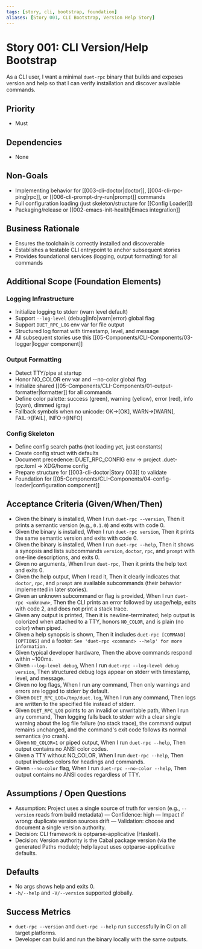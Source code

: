 ```yaml
---
tags: [story, cli, bootstrap, foundation]
aliases: [Story 001, CLI Bootstrap, Version Help Story]
---
```


# Story 001: CLI Version/Help Bootstrap

As a CLI user, I want a minimal `duet-rpc` binary that builds and exposes version and help so that I can verify installation and discover available commands.

## Priority
- Must

## Dependencies
- None

## Non-Goals
- Implementing behavior for [[003-cli-doctor|doctor]], [[004-cli-rpc-ping|rpc]], or [[006-cli-prompt-dry-run|prompt]] commands
- Full configuration loading (just skeleton/structure for [[Config Loader]])
- Packaging/release or [[002-emacs-init-health|Emacs integration]]

## Business Rationale
- Ensures the toolchain is correctly installed and discoverable
- Establishes a testable CLI entrypoint to anchor subsequent stories
- Provides foundational services (logging, output formatting) for all commands

## Additional Scope (Foundation Elements)

### Logging Infrastructure
- Initialize logging to stderr (warn level default)
- Support `--log-level` (debug|info|warn|error) global flag
- Support `DUET_RPC_LOG` env var for file output
- Structured log format with timestamp, level, and message
- All subsequent stories use this [[05-Components/CLI-Components/03-logger|logger component]]

### Output Formatting
- Detect TTY/pipe at startup
- Honor NO_COLOR env var and --no-color global flag
- Initialize shared [[05-Components/CLI-Components/01-output-formatter|formatter]] for all commands
- Define color palette: success (green), warning (yellow), error (red), info (cyan), dimmed (gray)
- Fallback symbols when no unicode: OK→[OK], WARN→[WARN], FAIL→[FAIL], INFO→[INFO]

### Config Skeleton
- Define config search paths (not loading yet, just constants)
- Create config struct with defaults
- Document precedence: DUET_RPC_CONFIG env → project .duet-rpc.toml → XDG/home config
- Prepare structure for [[003-cli-doctor|Story 003]] to validate
- Foundation for [[05-Components/CLI-Components/04-config-loader|configuration component]]

## Acceptance Criteria (Given/When/Then)
- Given the binary is installed, When I run `duet-rpc --version`, Then it prints a semantic version (e.g., `0.1.0`) and exits with code 0.
- Given the binary is installed, When I run `duet-rpc version`, Then it prints the same semantic version and exits with code 0.
- Given the binary is installed, When I run `duet-rpc --help`, Then it shows a synopsis and lists subcommands `version`, `doctor`, `rpc`, and `prompt` with one-line descriptions, and exits 0.
- Given no arguments, When I run `duet-rpc`, Then it prints the help text and exits 0.
- Given the help output, When I read it, Then it clearly indicates that `doctor`, `rpc`, and `prompt` are available subcommands (their behavior implemented in later stories).
 - Given an unknown subcommand or flag is provided, When I run `duet-rpc <unknown>`, Then the CLI prints an error followed by usage/help, exits with code 2, and does not print a stack trace.
 - Given any output is printed, Then it is newline-terminated; help output is colorized when attached to a TTY, honors `NO_COLOR`, and is plain (no color) when piped.
 - Given a help synopsis is shown, Then it includes `duet-rpc [COMMAND] [OPTIONS]` and a footer: `See 'duet-rpc <command> --help' for more information.`
 - Given typical developer hardware, Then the above commands respond within ~100ms.
 - Given `--log-level debug`, When I run `duet-rpc --log-level debug version`, Then structured debug logs appear on stderr with timestamp, level, and message.
 - Given no log flags, When I run any command, Then only warnings and errors are logged to stderr by default.
- Given `DUET_RPC_LOG=/tmp/duet.log`, When I run any command, Then logs are written to the specified file instead of stderr.
- Given `DUET_RPC_LOG` points to an invalid or unwritable path, When I run any command, Then logging falls back to stderr with a clear single warning about the log file failure (no stack trace), the command output remains unchanged, and the command's exit code follows its normal semantics (no crash).
 - Given `NO_COLOR=1` or piped output, When I run `duet-rpc --help`, Then output contains no ANSI color codes.
 - Given a TTY without NO_COLOR, When I run `duet-rpc --help`, Then output includes colors for headings and commands.
 - Given `--no-color` flag, When I run `duet-rpc --no-color --help`, Then output contains no ANSI codes regardless of TTY.

## Assumptions / Open Questions
- Assumption: Project uses a single source of truth for version (e.g., `--version` reads from build metadata) — Confidence: high — Impact if wrong: duplicate version sources drift — Validation: choose and document a single version authority.
- Decision: CLI framework is optparse-applicative (Haskell).
- Decision: Version authority is the Cabal package version (via the generated Paths module); help layout uses optparse-applicative defaults.

## Defaults
- No args shows help and exits 0.
- `-h/--help` and `-V/--version` supported globally.

## Success Metrics
- `duet-rpc --version` and `duet-rpc --help` run successfully in CI on all target platforms.
- Developer can build and run the binary locally with the same outputs.
